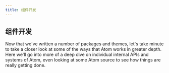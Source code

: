 ```yaml
---
title: 组件开发
---
```

## 组件开发

Now that we've written a number of packages and themes, let's take minute to take a closer look at some of the ways that Atom works in greater depth. Here we'll go into more of a deep dive on individual internal APIs and systems of Atom, even looking at some Atom source to see how things are really getting done.
